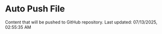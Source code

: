 # Auto Push File

Content that will be pushed to GitHub repository.
Last updated: 07/13/2025, 02:55:35 AM